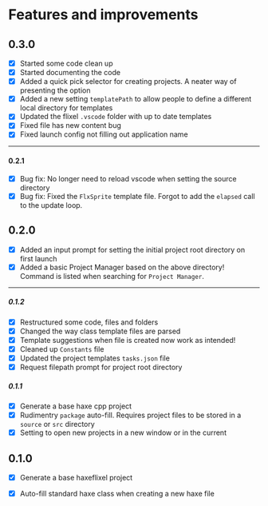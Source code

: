 # Features and improvements
## 0.3.0
- [x] Started some code clean up
- [x] Started documenting the code
- [x] Added a quick pick selector for creating projects. A neater way of presenting the option 
- [x] Added a new setting `templatePath` to allow people to define a different local directory for templates 
- [x] Updated the flixel `.vscode` folder with up to date templates 
- [x] Fixed file has new content bug 
- [x] Fixed launch config not filling out application name 

---
#### 0.2.1
- [x] Bug fix: No longer need to reload vscode when setting the source directory
- [x] Bug fix: Fixed the `FlxSprite` template file. Forgot to add the `elapsed` call to the update loop.

## 0.2.0

- [x] Added an input prompt for setting the initial project root directory on first launch
- [x] Added a basic Project Manager based on the above directory! Command is listed when searching for `Project Manager`.

---
##### 0.1.2
- [x] Restructured some code, files and folders
- [x] Changed the way class template files are parsed
- [x] Template suggestions when file is created now work as intended!
- [x] Cleaned up `Constants` file
- [x] Updated the project templates `tasks.json` file
- [x] Request filepath prompt for project root directory

##### 0.1.1
- [x] Generate a base haxe cpp project
- [x] Rudimentry `package` auto-fill. Requires project files to be stored in a `source` or `src` directory
- [x] Setting to open new projects in a new window or in the current 

## 0.1.0

- [x] Generate a base haxeflixel project
- [x] Auto-fill standard haxe class when creating a new haxe file

